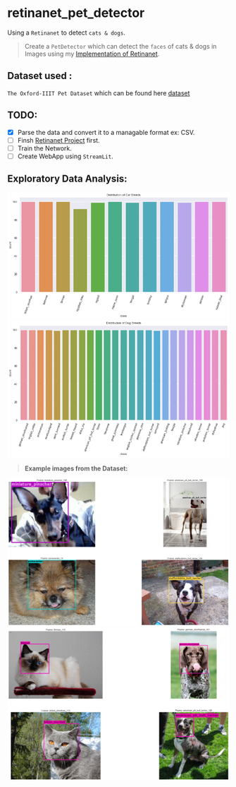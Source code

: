 # retinanet_pet_detector
Using a `Retinanet` to detect `cats & dogs`.

> Create a `PetDetector` which can detect the `faces` of cats & dogs in Images using my [Implementation of Retinanet](https://github.com/benihime91/pytorch_retinanet).

## Dataset used :
`The Oxford-IIIT Pet Dataset` which can be found here [dataset](https://www.robots.ox.ac.uk/~vgg/data/pets/)

## TODO: 
- [x] Parse the data and convert it to a managable format ex: CSV.
- [ ] Finsh [Retinanet Project](https://github.com/benihime91/pytorch_retinanet) first.
- [ ] Train the Network.
- [ ] Create WebApp using `StreamLit`.

## Exploratory Data Analysis:
![cat_breeds](nbs/Ims/cat_breeds.png)
![cat_breeds](nbs/Ims/dog_breeds.png)  

>**Example images from the Dataset:**  

![example_1](nbs/Ims/example.png)
![example_1](nbs/Ims/example_2.png)
